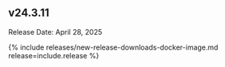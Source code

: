 ## v24.3.11

Release Date: April 28, 2025

{% include releases/new-release-downloads-docker-image.md release=include.release %}


